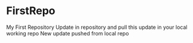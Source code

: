# FirstRepo
My First Repository
Update in repository and pull this update in your local working repo
New update pushed from local repo
